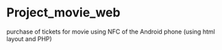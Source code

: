 # Project_movie_web
purchase of tickets for movie using NFC of the Android phone (using html layout and PHP)
